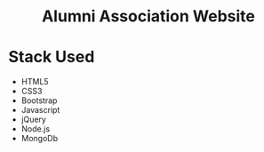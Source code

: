 <h1 align="center">
  Alumni Association Website
</h1>


# Stack Used
<ul>
  <li>HTML5</li> 
  <li>CSS3</li>
  <li>Bootstrap</li>
  <li>Javascript</li>
  <li>jQuery</li>
  <li>Node.js</li>
  <li>MongoDb</li>
</ul>


